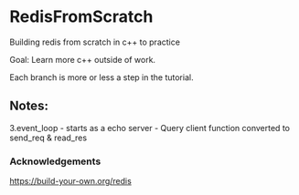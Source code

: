 # RedisFromScratch
Building redis from scratch in c++ to practice 

Goal: Learn more c++ outside of work. 

Each branch is more or less a step in the tutorial. 

## Notes:
3.event_loop - starts as a echo server
    - Query client function converted to send_req & read_res

### Acknowledgements
https://build-your-own.org/redis
